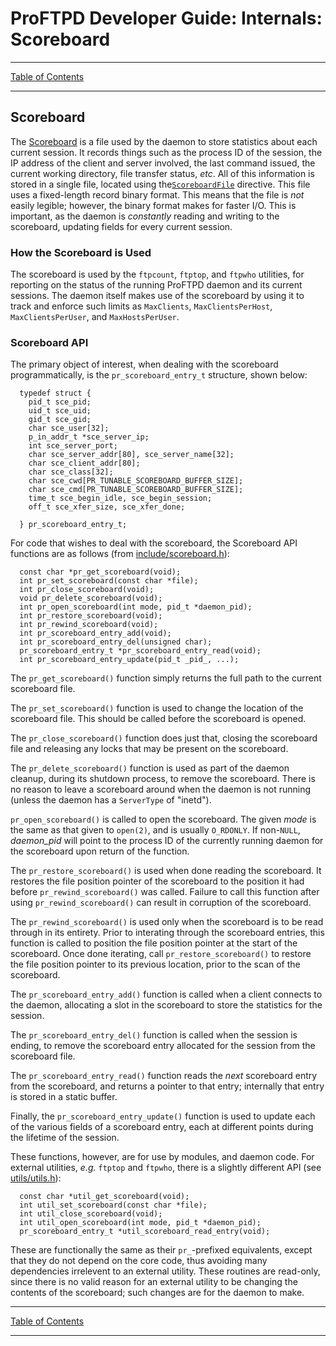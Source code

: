 # ProFTPD Developer Guide: Internals: Scoreboard

---

[Table of Contents](../toc.md)

---

## Scoreboard

The [Scoreboard](http://www.proftpd.org/docs/howto/Scoreboard.html) is a file
used by the daemon to store statistics about each current session.  It records
things such as the process ID of the session, the IP address of the client and
server involved, the last command issued, the current working directory, file
transfer status, _etc_.  All of this information is stored in a single file,
located using the[`ScoreboardFile`](http://www.proftpd.org/docs/modules/mod_core.html#ScoreboardFile) directive.
This file uses a fixed-length record binary format.  This means that the file
is *not* easily legible; however, the binary format makes for faster I/O.
This is important, as the daemon is _constantly_ reading and writing to the
scoreboard, updating fields for every current session.

### How the Scoreboard is Used

The scoreboard is used by the `ftpcount`, `ftptop`, and `ftpwho` utilities,
for reporting on the status of the running ProFTPD daemon and its current
sessions.  The daemon itself makes use of the scoreboard by using it to track
and enforce such limits as `MaxClients`, `MaxClientsPerHost`,
`MaxClientsPerUser`, and `MaxHostsPerUser`.

### Scoreboard API

The primary object of interest, when dealing with the scoreboard
programmatically, is the `pr_scoreboard_entry_t` structure, shown below:

```
  typedef struct {
    pid_t sce_pid;
    uid_t sce_uid;
    gid_t sce_gid;
    char sce_user[32];
    p_in_addr_t *sce_server_ip;
    int sce_server_port;
    char sce_server_addr[80], sce_server_name[32];
    char sce_client_addr[80];
    char sce_class[32];
    char sce_cwd[PR_TUNABLE_SCOREBOARD_BUFFER_SIZE];
    char sce_cmd[PR_TUNABLE_SCOREBOARD_BUFFER_SIZE];
    time_t sce_begin_idle, sce_begin_session;
    off_t sce_xfer_size, sce_xfer_done;

  } pr_scoreboard_entry_t;
```

For code that wishes to deal with the scoreboard, the Scoreboard API
functions are as follows (from [include/scoreboard.h](https://github.com/proftpd/proftpd/blob/master/include/scoreboard.h)):

```
  const char *pr_get_scoreboard(void);
  int pr_set_scoreboard(const char *file);
  int pr_close_scoreboard(void);
  void pr_delete_scoreboard(void);
  int pr_open_scoreboard(int mode, pid_t *daemon_pid);
  int pr_restore_scoreboard(void);
  int pr_rewind_scoreboard(void);
  int pr_scoreboard_entry_add(void);
  int pr_scoreboard_entry_del(unsigned char);
  pr_scoreboard_entry_t *pr_scoreboard_entry_read(void);
  int pr_scoreboard_entry_update(pid_t _pid_, ...);
```

The `pr_get_scoreboard()` function simply returns the full path to the current
scoreboard file.

The `pr_set_scoreboard()` function is used to change the location of the
scoreboard file.  This should be called before the scoreboard is opened.

The `pr_close_scoreboard()` function does just that, closing the scoreboard
file and releasing any locks that may be present on the scoreboard.

The `pr_delete_scoreboard()` function is used as part of the daemon cleanup,
during its shutdown process, to remove the scoreboard.  There is no reason to
leave a scoreboard around when the daemon is not running (unless the daemon
has a `ServerType` of "inetd").

`pr_open_scoreboard()` is called to open the scoreboard.  The given _mode_ is
the same as that given to `open(2)`, and is usually `O_RDONLY`.  If non-`NULL`,
_daemon_pid_ will point to the process ID of the currently running daemon for
the scoreboard upon return of the function.

The `pr_restore_scoreboard()` is used when done reading the scoreboard.  It
restores the file position pointer of the scoreboard to the position it had
before `pr_rewind_scoreboard()` was called.  Failure to call this function
after using `pr_rewind_scoreboard()` can result in corruption of the scoreboard.

The `pr_rewind_scoreboard()` is used only when the scoreboard is to be read
through in its entirety.  Prior to interating through the scoreboard entries,
this function is called to position the file position pointer at the start of
the scoreboard.  Once done iterating, call `pr_restore_scoreboard()` to
restore the file position pointer to its previous location, prior to the scan
of the scoreboard.

The `pr_scoreboard_entry_add()` function is called when a client connects to
the daemon, allocating a slot in the scoreboard to store the statistics for
the session.

The `pr_scoreboard_entry_del()` function is called when the session is ending,
to remove the scoreboard entry allocated for the session from the scoreboard
file.

The `pr_scoreboard_entry_read()` function reads the _next_ scoreboard entry
from the scoreboard, and returns a pointer to that entry; internally that
entry is stored in a static buffer.

Finally, the `pr_scoreboard_entry_update()` function is used to update each of
the various fields of a scoreboard entry, each at different points during the
lifetime of the session.

These functions, however, are for use by modules, and daemon code.  For
external utilities, _e.g._ `ftptop` and `ftpwho`, there is a slightly
different API (see
[utils/utils.h](https://github.com/proftpd/proftpd/blob/master/utils/utils.h)):

```
  const char *util_get_scoreboard(void);
  int util_set_scoreboard(const char *file);
  int util_close_scoreboard(void);
  int util_open_scoreboard(int mode, pid_t *daemon_pid);
  pr_scoreboard_entry_t *util_scoreboard_read_entry(void);

```

These are functionally the same as their `pr_`-prefixed equivalents, except
that they do not depend on the core code, thus avoiding many dependencies
irrelevent to an external utility.  These routines are read-only, since there
is no valid reason for an external utility to be changing the contents of the
scoreboard; such changes are for the daemon to make.

---

[Table of Contents](../toc.md)

---

